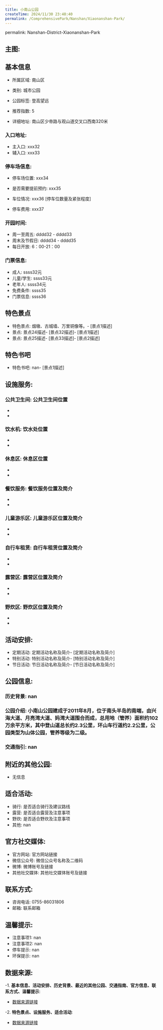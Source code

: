 ```yaml
---
title: 小南山公园
createTime: 2024/11/30 23:48:40
permalink: /ComprehensivePark/Nanshan/Xiaonanshan-Park/
---
```

permalink: Nanshan-District-Xiaonanshan-Park
<!-- ## 游玩路径: -->

## 主图:
<ImageCard
image="https://cgj.sz.gov.cn/img/4/4005/4005701/10774691.jpg"
title= "小南山公园"
description= "小南山公园建成于2011年8月，位于南头半岛的南端，由兴海大道、月亮湾大道、妈湾大道围合而成，总用地（管养）面积约102万余平方米，其中登山道总长约2.3公里，"
date="2024/11/30"
href="/"
author="深圳公园"
/>

## 基本信息

- 所属区域: 南山区

- 类别: 城市公园

- 公园标签: 登高望远

- 推荐指数: 5

- 详细地址: 南山区少帝路与观山道交叉口西南320米

### 入口地址:
- 主入口: xxx32
- 辅入口: xxx33
### 停车场信息:
- 停车场位置: xxx34

- 是否需要提前预约: xxx35

- 车位情况: xxx36 [停车位数量及紧张程度]

- 停车费用: xxx37

### 开园时间:
- 周一至周五: dddd32 - dddd33
- 周末及节假日: dddd34 - dddd35
- 每日开放: 6：00-21：00

### 门票信息:
- 成人: ssss32元
- 儿童/学生: ssss33元
- 老年人: ssss34元
- 免费条件: ssss35
- 门票信息: ssss36
## 特色景点
- 特色景点: 烟墩、古城墙、万里铜像等。- [景点1描述]
- 景点: 景点24描述- [景点32描述]- [景点1描述]
- 景点: 景点25描述- [景点33描述]- [景点2描述]
## 特色书吧
- 特色书吧: nan- [景点1描述]
## 设施服务:
### 公共卫生间: 公共卫生间位置
- 
- 
### 饮水机: 饮水处位置
- 
- 
### 休息区: 休息区位置
- 
- 
### 餐饮服务: 餐饮服务位置及简介
- 
- 
### 儿童游乐区: 儿童游乐区位置及简介
- 
- 
### 自行车租赁: 自行车租赁位置及简介
- 
- 
### 露营区: 露营区位置及简介
- 
- 
### 野炊区: 野炊区位置及简介

- 
- 
## 活动安排:
- 定期活动: 定期活动名称及简介- [定期活动名称及简介]
- 特别活动: 特别活动名称及简介- [特别活动名称及简介]
- 节日活动: 节日活动名称及简介- [节日活动名称及简介]
## 公园信息:
### 历史背景: nan
### 公园介绍: 小南山公园建成于2011年8月，位于南头半岛的南端，由兴海大道、月亮湾大道、妈湾大道围合而成，总用地（管养）面积约102万余平方米，其中登山道总长约2.3公里，环山车行道约2.2公里，公园类型为山体公园，管养等级为二级。
### 交通指引: nan

## 附近的其他公园:
- 无信息

## 适合活动:
- 骑行: 是否适合骑行及建议路线
- 露营: 是否适合露营及注意事项
- 野炊: 是否适合野炊及注意事项
- 其他: nan

## 官方社交媒体:
- 官方网站: 官方网站链接
- 微信公众号: 微信公众号名称及二维码
- 微博: 微博账号及链接
- 其他社交媒体: 其他社交媒体账号及链接

## 联系方式:
- 咨询电话: 0755-86031806
- 邮箱: 联系邮箱

## 温馨提示:
- 注意事项1: nan
- 注意事项2: nan
- 停车提示: nan
- 环保提示: nan

## 数据来源:
-1. **基本信息、活动安排、历史背景、最近的其他公园、交通指南、官方信息、联系方式、温馨提示**:
- [数据来源链接](https://cgj.sz.gov.cn/xsmh/gysz/csgy/content/post_10774691.html)

-2. **特色景点、设施服务、适合活动**:
- [数据来源链接](https://cgj.sz.gov.cn/xsmh/gysz/csgy/content/post_10774691.html)

